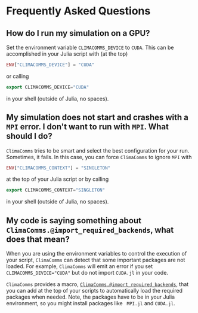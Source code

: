 # Frequently Asked Questions

## How do I run my simulation on a GPU?

Set the environment variable `CLIMACOMMS_DEVICE` to `CUDA`. This can be
accomplished in your Julia script with (at the top)
```julia
ENV["CLIMACOMMS_DEVICE"] = "CUDA"
```
or calling
```julia
export CLIMACOMMS_DEVICE="CUDA"
```
in your shell (outside of Julia, no spaces).

## My simulation does not start and crashes with a `MPI` error. I don't want to run with `MPI`. What should I do?

`ClimaComms` tries to be smart and select the best configuration for your run.
Sometimes, it fails. In this case, you can force `ClimaComms` to ignore `MPI`
with
```julia
ENV["CLIMACOMMS_CONTEXT"] = "SINGLETON"
```
at the top of your Julia script or by calling
```julia
export CLIMACOMMS_CONTEXT="SINGLETON"
```
in your shell (outside of Julia, no spaces).

## My code is saying something about `ClimaComms.@import_required_backends`, what does that mean?

When you are using the environment variables to control the execution of your
script, `ClimaComms` can detect that some important packages are not loaded. For
example, `ClimaComms` will emit an error if you set `CLIMACOMMS_DEVICE="CUDA"`
but do not import `CUDA.jl` in your code.

`ClimaComms` provides a macro, [`ClimaComms.@import_required_backends`](@ref),
that you can add at the top of your scripts to automatically load the required
packages when needed. Note, the packages have to be in your Julia environment,
so you might install packages like ` MPI.jl` and `CUDA.jl`.

